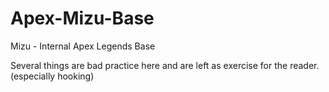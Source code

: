 # Apex-Mizu-Base
Mizu - Internal Apex Legends Base

Several things are bad practice here and are left as exercise for the reader. (especially hooking)
